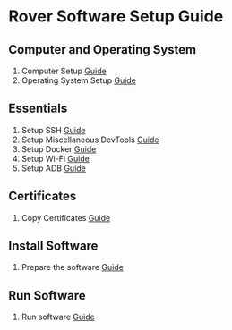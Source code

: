 # Rover Software Setup Guide

## Computer and Operating System
1. Computer Setup [Guide](./os/index-computer.md)
2. Operating System Setup [Guide](./os/index-os.md)

## Essentials
1. Setup SSH [Guide](./essentials/install-ssh.md)
2. Setup Miscellaneous DevTools [Guide](./essentials/install-devtools.md) 
3. Setup Docker [Guide](./essentials/install-docker.md)
4. Setup Wi-Fi [Guide](./essentials/setup-wifi.md)
5. Setup ADB [Guide](./essentials/install-adb.md)


## Certificates
1. Copy Certificates [Guide](./certificates/install-certificates.md)

## Install Software
1. Prepare the software [Guide](./software/install-software.md)

## Run Software
1. Run software [Guide](./run.md)